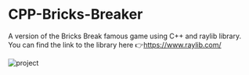 # CPP-Bricks-Breaker
A version of the Bricks Break famous game using C++ and raylib library.
You can find the link to the library here 👉https://www.raylib.com/


![project](https://github.com/user-attachments/assets/66bcd76b-bcb4-46d6-9665-74a1b6dc8ce9)
